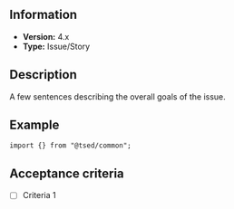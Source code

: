 <!-- This template it's just here to help you for write your Issue -->

## Information

- **Version:** 4.x
- **Type:** Issue/Story

## Description
A few sentences describing the overall goals of the issue.

## Example

```
import {} from "@tsed/common";

```

## Acceptance criteria

- [ ] Criteria 1
